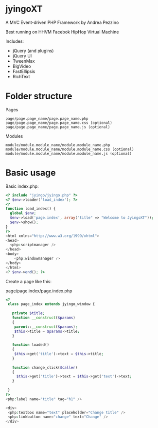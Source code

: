 jyingoXT
========

A MVC Event-driven PHP Framework by Andrea Pezzino

Best running on HHVM Facebok HipHop Virtual Machine

Includes:
- jQuery (and plugins)
- jQuery UI
- TweenMax
- BigVideo
- FastEllipsis
- RichText

Folder structure
========

Pages
```
page/page.page_name/page.page_name.php
page/page.page_name/page.page_name.css (optional)
page/page.page_name/page.page_name.js (optional)
```

Modules
```
module/module.module_name/module.module_name.php
module/module.module_name/module.module_name.css (optional)
module/module.module_name/module.module_name.js (optional)
```

Basic usage
========

Basic index.php:
```php
<? include "jyingo/jyingo.php" ?>
<? $env->loader('load_index'); ?>
<?
function load_index() {
  global $env;
  $env->load('page.index', array("title" => "Welcome to JyingoXT"));
  $env->show();
}
?>
<html xmlns="http://www.w3.org/1999/xhtml">
<head>
  <php:scriptmanager />
</head>
<body>
	<php:windowmanager />
</body>
</html>
<? $env->end(); ?>
```

Create a page like this:

page/page.index/page.index.php
```php
<?
 class page_index extends jyingo_window {
  
   private $title;
   function __construct($params)
   {
    parent::__construct($params);
    $this->title = $params->title;
   }
    
   function loaded()
   {
    $this->get('title')->text = $this->title;
   }
   
   function change_click($caller)
   {
     $this->get('title')->text = $this->get('text')->text;
   }
 
 }
?>
<php:label name="title" tag="h1" />

<div>
 <php:textbox name="text" placeholder="Change title" />
 <php:linkbutton name="change" text="Change" />
</div>

```
